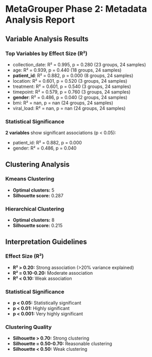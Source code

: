 # MetaGrouper Phase 2: Metadata Analysis Report

## Variable Analysis Results

### Top Variables by Effect Size (R²)

- collection_date: R² = 0.995, p = 0.280 (23 groups, 24 samples)
- age: R² = 0.939, p = 0.440 (18 groups, 24 samples)
- **patient_id**: R² = 0.882, p = 0.000 (8 groups, 24 samples)
- location: R² = 0.601, p = 0.520 (3 groups, 24 samples)
- treatment: R² = 0.601, p = 0.540 (3 groups, 24 samples)
- timepoint: R² = 0.579, p = 0.760 (3 groups, 24 samples)
- **gender**: R² = 0.486, p = 0.040 (2 groups, 24 samples)
- bmi: R² = nan, p = nan (24 groups, 24 samples)
- viral_load: R² = nan, p = nan (24 groups, 24 samples)

### Statistical Significance

**2 variables** show significant associations (p < 0.05):
- patient_id: R² = 0.882, p = 0.000
- gender: R² = 0.486, p = 0.040

## Clustering Analysis

### Kmeans Clustering
- **Optimal clusters:** 5
- **Silhouette score:** 0.287

### Hierarchical Clustering
- **Optimal clusters:** 8
- **Silhouette score:** 0.215


## Interpretation Guidelines

### Effect Size (R²)
- **R² > 0.20:** Strong association (>20% variance explained)
- **R² = 0.10-0.20:** Moderate association
- **R² < 0.10:** Weak association

### Statistical Significance
- **p < 0.05:** Statistically significant
- **p < 0.01:** Highly significant
- **p < 0.001:** Very highly significant

### Clustering Quality
- **Silhouette > 0.70:** Strong clustering
- **Silhouette = 0.50-0.70:** Reasonable clustering
- **Silhouette < 0.50:** Weak clustering
